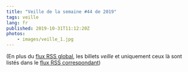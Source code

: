 ```yaml
---
title: "Veille de la semaine #44 de 2019"
tags: veille
lang: fr
published: 2019-10-31T11:12:20Z
photos:
    - images/veille_1.jpg
---
```



(En plus du [flux RSS global](/rss.xml), les billets *veille*
et uniquement ceux là sont listés dans le [flux RSS correspondant](/rss/veille.xml))

